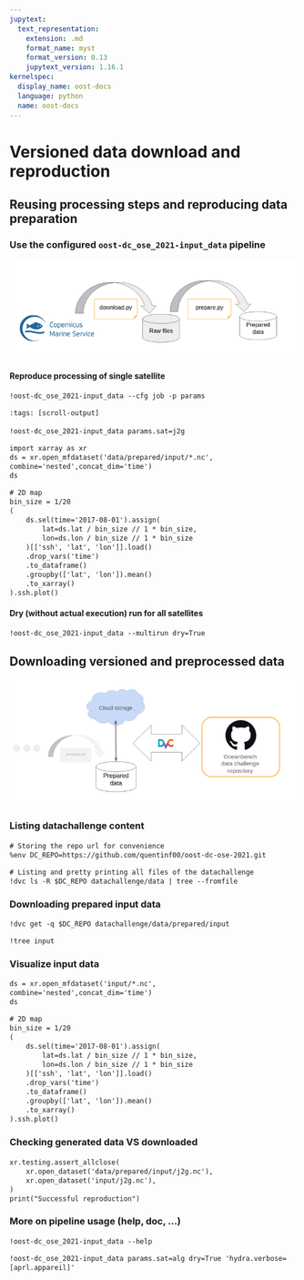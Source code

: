 ```yaml
---
jupytext:
  text_representation:
    extension: .md
    format_name: myst
    format_version: 0.13
    jupytext_version: 1.16.1
kernelspec:
  display_name: oost-docs
  language: python
  name: oost-docs
---
```


# Versioned data download and reproduction


## Reusing processing steps and reproducing data preparation

### Use the configured `oost-dc_ose_2021-input_data` pipeline
![data schema](imgs/data_doc.png)

#### Reproduce processing of single satellite

```{code-cell} ipython3
!oost-dc_ose_2021-input_data --cfg job -p params
```

```{code-cell} ipython3
:tags: [scroll-output]

!oost-dc_ose_2021-input_data params.sat=j2g
```

```{code-cell} ipython3
import xarray as xr
ds = xr.open_mfdataset('data/prepared/input/*.nc', combine='nested',concat_dim='time')
ds
```

```{code-cell} ipython3
# 2D map
bin_size = 1/20
(
    ds.sel(time='2017-08-01').assign(
        lat=ds.lat / bin_size // 1 * bin_size,
        lon=ds.lon / bin_size // 1 * bin_size
    )[['ssh', 'lat', 'lon']].load()
    .drop_vars('time')
    .to_dataframe()
    .groupby(['lat', 'lon']).mean()
    .to_xarray()
).ssh.plot()
```

#### Dry (without actual execution) run for all satellites

```{code-cell} ipython3
!oost-dc_ose_2021-input_data --multirun dry=True
```

## Downloading versioned and preprocessed data

![dvc schema](imgs/dvc_doc.png)
### Listing datachallenge content

```{code-cell} ipython3
# Storing the repo url for convenience
%env DC_REPO=https://github.com/quentinf00/oost-dc-ose-2021.git
```

```{code-cell} ipython3
# Listing and pretty printing all files of the datachallenge
!dvc ls -R $DC_REPO datachallenge/data | tree --fromfile
```

### Downloading prepared input data

```{code-cell} ipython3
!dvc get -q $DC_REPO datachallenge/data/prepared/input
```

```{code-cell} ipython3
!tree input
```

### Visualize input data

```{code-cell} ipython3
ds = xr.open_mfdataset('input/*.nc', combine='nested',concat_dim='time')
ds
```

```{code-cell} ipython3
# 2D map
bin_size = 1/20
(
    ds.sel(time='2017-08-01').assign(
        lat=ds.lat / bin_size // 1 * bin_size,
        lon=ds.lon / bin_size // 1 * bin_size
    )[['ssh', 'lat', 'lon']].load()
    .drop_vars('time')
    .to_dataframe()
    .groupby(['lat', 'lon']).mean()
    .to_xarray()
).ssh.plot()
```

### Checking generated data VS downloaded

```{code-cell} ipython3
xr.testing.assert_allclose(
    xr.open_dataset('data/prepared/input/j2g.nc'),
    xr.open_dataset('input/j2g.nc'),
)
print("Successful reproduction")
```

### More on pipeline usage (help, doc, ...)

```{code-cell} ipython3
!oost-dc_ose_2021-input_data --help
```

```{code-cell} ipython3
!oost-dc_ose_2021-input_data params.sat=alg dry=True 'hydra.verbose=[aprl.appareil]'
```
